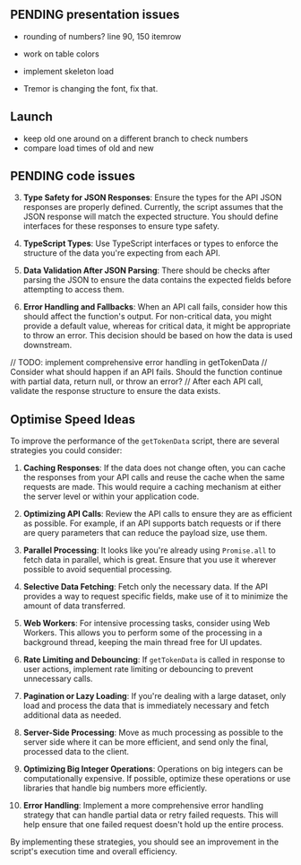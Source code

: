 ## PENDING presentation issues

- rounding of numbers? line 90, 150 itemrow

- work on table colors
- implement skeleton load
- Tremor is changing the font, fix that.

## Launch

- keep old one around on a different branch to check numbers
- compare load times of old and new

## PENDING code issues

3. **Type Safety for JSON Responses**: Ensure the types for the API JSON responses are properly defined. Currently, the script assumes that the JSON response will match the expected structure. You should define interfaces for these responses to ensure type safety.
4. **TypeScript Types**: Use TypeScript interfaces or types to enforce the structure of the data you're expecting from each API.
5. **Data Validation After JSON Parsing**: There should be checks after parsing the JSON to ensure the data contains the expected fields before attempting to access them.

6. **Error Handling and Fallbacks**: When an API call fails, consider how this should affect the function's output. For non-critical data, you might provide a default value, whereas for critical data, it might be appropriate to throw an error. This decision should be based on how the data is used downstream.

// TODO: implement comprehensive error handling in getTokenData
// Consider what should happen if an API fails. Should the function continue with partial data, return null, or throw an error?
// After each API call, validate the response structure to ensure the data exists.

## Optimise Speed Ideas

To improve the performance of the `getTokenData` script, there are several strategies you could consider:

1. **Caching Responses**:
   If the data does not change often, you can cache the responses from your API calls and reuse the cache when the same requests are made. This would require a caching mechanism at either the server level or within your application code.

2. **Optimizing API Calls**:
   Review the API calls to ensure they are as efficient as possible. For example, if an API supports batch requests or if there are query parameters that can reduce the payload size, use them.

3. **Parallel Processing**:
   It looks like you're already using `Promise.all` to fetch data in parallel, which is great. Ensure that you use it wherever possible to avoid sequential processing.

4. **Selective Data Fetching**:
   Fetch only the necessary data. If the API provides a way to request specific fields, make use of it to minimize the amount of data transferred.

5. **Web Workers**:
   For intensive processing tasks, consider using Web Workers. This allows you to perform some of the processing in a background thread, keeping the main thread free for UI updates.

6. **Rate Limiting and Debouncing**:
   If `getTokenData` is called in response to user actions, implement rate limiting or debouncing to prevent unnecessary calls.

7. **Pagination or Lazy Loading**:
   If you're dealing with a large dataset, only load and process the data that is immediately necessary and fetch additional data as needed.

8. **Server-Side Processing**:
   Move as much processing as possible to the server side where it can be more efficient, and send only the final, processed data to the client.

9. **Optimizing Big Integer Operations**:
   Operations on big integers can be computationally expensive. If possible, optimize these operations or use libraries that handle big numbers more efficiently.

10. **Error Handling**:
    Implement a more comprehensive error handling strategy that can handle partial data or retry failed requests. This will help ensure that one failed request doesn't hold up the entire process.

By implementing these strategies, you should see an improvement in the script's execution time and overall efficiency.
